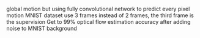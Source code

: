 global motion but using fully convolutional network to predict every pixel motion
MNIST dataset
use 3 frames instead of 2 frames, the third frame is the supervision
Get to 99% optical flow estimation accuracy after adding noise to MNIST background